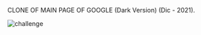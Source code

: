 CLONE OF MAIN PAGE OF GOOGLE (Dark Version) (Dic - 2021).

![challenge](https://user-images.githubusercontent.com/53451389/145302345-0e170cd2-62f9-43fa-a0d6-73c130db8d23.PNG)
